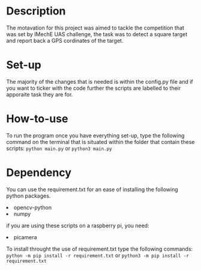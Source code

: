 # Description
The motavation for this project was aimed to tackle the competition that was set by IMechE UAS challenge, the task was to detect a square target and report back a GPS cordinates of the target.

# Set-up
The majority of the changes that is needed is within the config.py file and if you want to ticker with the code further the scripts are labelled to their apporaite task they are for.

# How-to-use
To run the program once you have everything set-up, type the following command on the terminal that is situated within the folder that contain these scripts: ```python main.py``` or ```python3 main.py```

# Dependency
You can use the requirement.txt for an ease of installing the following python packages.
  <li>opencv-python</li>
  <li>numpy</li>
  
if you are using these scripts on a raspberry pi, you need:
  <li>picamera</li>
  
  To install throught the use of requirement.txt type the following commands: ```python -m pip install -r requirement.txt``` or ```python3 -m pip install -r requirement.txt```
